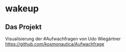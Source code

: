 # wakeup

## Das Projekt

Visualisierung der #Aufwachfragen von Udo Wiegärtner  
https://github.com/kosmonautica/Aufwachfrage
